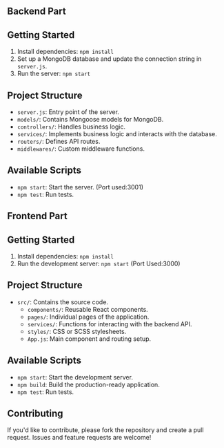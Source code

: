 ## Backend Part

## Getting Started

1. Install dependencies: `npm install`
2. Set up a MongoDB database and update the connection string in `server.js`.
3. Run the server: `npm start`

## Project Structure

- `server.js`: Entry point of the server.
- `models/`: Contains Mongoose models for MongoDB.
- `controllers/`: Handles business logic.
- `services/`: Implements business logic and interacts with the database.
- `routers/`: Defines API routes.
- `middlewares/`: Custom middleware functions.

## Available Scripts

- `npm start`: Start the server. (Port used:3001)
- `npm test`: Run tests.

## Frontend Part

## Getting Started

1. Install dependencies: `npm install`
2. Run the development server: `npm start` (Port Used:3000)

## Project Structure

- `src/`: Contains the source code.
  - `components/`: Reusable React components.
  - `pages/`: Individual pages of the application.
  - `services/`: Functions for interacting with the backend API.
  - `styles/`: CSS or SCSS stylesheets.
  - `App.js`: Main component and routing setup.

## Available Scripts

- `npm start`: Start the development server.
- `npm build`: Build the production-ready application.
- `npm test`: Run tests.

## Contributing

If you'd like to contribute, please fork the repository and create a pull request. Issues and feature requests are welcome!

